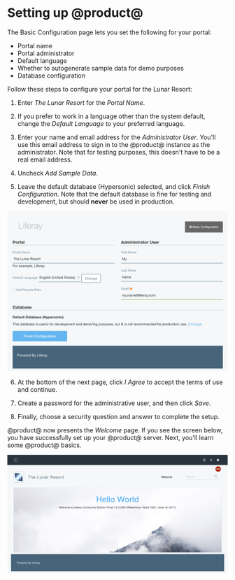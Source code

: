 # Setting up @product@

The Basic Configuration page lets you set the following for your portal:

- Portal name
- Portal administrator
- Default language
- Whether to autogenerate sample data for demo purposes
- Database configuration

Follow these steps to configure your portal for the Lunar Resort:

1.  Enter *The Lunar Resort* for the *Portal Name*. 

2.  If you prefer to work in a language other than the system default, change 
    the *Default Language* to your preferred language. 

3.  Enter your name and email address for the *Administrator User*. You'll use 
    this email address to sign in to the @product@ instance as the 
    administrator. Note that for testing purposes, this doesn't have to be a 
    real email address. 
    
4.  Uncheck *Add Sample Data*. 

5.  Leave the default database (Hypersonic) selected, and click *Finish 
    Configuration*. Note that the default database is fine for testing and 
    development, but should **never** be used in production. 

![Figure X: @product@'s Basic Configuration page.](../../../images/001-starting-configuration.png)

6.  At the bottom of the next page, click *I Agree* to accept the terms of use 
    and continue. 

7. Create a password for the administrative user, and then click *Save*.

8. Finally, choose a security question and answer to complete the setup.

@product@ now presents the *Welcome* page. If you see the screen below, you have 
successfully set up your @product@ server. Next, you'll learn some @product@ 
basics.

![Figure X: @product@'s Welcome page.](../../../images/001-hello-world.png)
